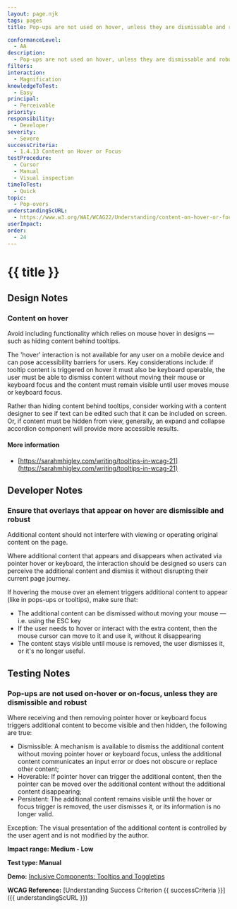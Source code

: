 ```yaml
---
layout: page.njk
tags: pages
title: Pop-ups are not used on hover, unless they are dismissable and robust

conformanceLevel:
  - AA
description:
  - Pop-ups are not used on hover, unless they are dismissable and robust
filters:
interaction:
  - Magnification
knowledgeToTest:
  - Easy
principal:
  - Perceivable
priority:
responsibility:
  - Developer
severity:
  - Severe
successCriteria:
  - 1.4.13 Content on Hover or Focus
testProcedure:
  - Cursor
  - Manual
  - Visual inspection
timeToTest:
  - Quick
topic:
  - Pop-overs
understandingScURL:
  - https://www.w3.org/WAI/WCAG22/Understanding/content-on-hover-or-focus
userImpact:
order:
  - 24
---
```


# {{ title }}

## Design Notes

### Content on hover

Avoid including functionality which relies on mouse hover in designs — such as hiding content behind tooltips. 

The 'hover' interaction is not available for any user on a mobile device and can pose accessibility barriers for users. Key considerations include: if tooltip content is triggered on hover it must also be keyboard operable, the user must be able to dismiss content without moving their mouse or keyboard focus and the content must remain visible until user moves mouse or keyboard focus.   

Rather than hiding content behind tooltips, consider working with a content designer to see if text can be edited such that it can be included on screen. Or, if content must be hidden from view, generally, an expand and collapse accordion component will provide more accessible results. 

#### More information

- [https://sarahmhigley.com/writing/tooltips-in-wcag-21](https://sarahmhigley.com/writing/tooltips-in-wcag-21)

## Developer Notes

### Ensure that overlays that appear on hover are dismissible and robust

Additional content should not interfere with viewing or operating original content on the page.

Where additional content that appears and disappears when activated via pointer hover or keyboard, the interaction should be designed so users can perceive the additional content and dismiss it without disrupting their current page journey.

If hovering the mouse over an element triggers additional content to appear (like in pops-ups or tooltips), make sure that:

- The additional content can be dismissed without moving your mouse  — i.e. using the ESC key
- If the user needs to hover or interact with the extra content, then the mouse cursor can move to it and use it, without it disappearing
- The content stays visible until mouse is removed, the user dismisses it, or it's no longer useful.

## Testing Notes

### Pop-ups are not used on-hover or on-focus, unless they are dismissible and robust

Where receiving and then removing pointer hover or keyboard focus triggers
additional content to become visible and then hidden, the following are true:

- Dismissible: A mechanism is available to dismiss the additional content without moving pointer hover or keyboard focus, unless the additional content communicates an input error or does not obscure or replace other content;
- Hoverable: If pointer hover can trigger the additional content, then the pointer can be moved over the additional content without the additional content disappearing;
- Persistent: The additional content remains visible until the hover or focus trigger is removed, the user dismisses it, or its information is no longer valid.

Exception: The visual presentation of the additional content is controlled by the user agent and is not modified by the author.

**Impact range: Medium - Low**

**Test type: Manual**

**Demo:** [Inclusive Components: Tooltips and Toggletips](https://codepen.io/heydon/pen/Vzwdpy)

**WCAG Reference:** [Understanding Success Criterion {{ successCriteria }}]({{ understandingScURL }})
